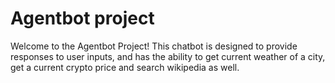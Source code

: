 # Agentbot project

Welcome to the Agentbot Project! This chatbot is designed to provide responses to user inputs, and has the ability to get current weather of a city, get a current crypto price and search wikipedia as well.
